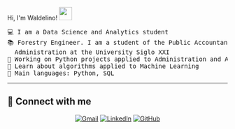 Hi, I'm Waldelino!
<img src="https://media.giphy.com/media/hvRJCLFzcasrR4ia7z/giphy.gif" width="30">
<pre>
💻 I am a Data Science and Analytics student
📚 Forestry Engineer. I am a student of the Public Accountant career and the Bachelor's Degree in 
  Administration at the University Siglo XXI
🔭 Working on Python projects applied to Administration and Accounting.
🌱 Learn about algorithms applied to Machine Learning
🌟 Main languages: Python, SQL
</pre>
<hr>

## 🤝 Connect with me
<p align="center">
	<a href="mailto:wlange1098@gmail.com"><img img src="https://img.shields.io/badge/gmail-%23EA4335.svg?style=plastic&logo=gmail&logoColor=white" alt="Gmail"/></a>
	<a href="https://www.linkedin.com/in/waldelino-lange-b7063a2aa/"><img src="https://img.shields.io/badge/linkedin-%230A66C2.svg?style=plastic&logo=linkedin&logoColor=white" alt="LinkedIn"/></a>
	<a href="https://github.com/Walde106"><img src="https://img.shields.io/badge/github-%23181717.svg?style=plastic&logo=github&logoColor=white" alt="GitHub"/></a>
	
</p>

